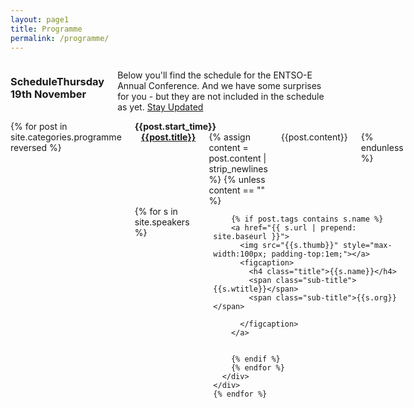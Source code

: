 ```yaml
---
layout: page1
title: Programme
permalink: /programme/
---
```

<div class="row pad3">
  <div class="large-12 small-12 columns ">
<h3>ScheduleThursday 19th November</h3>
<p>Below you'll find the schedule for the ENTSO-E Annual Conference. And we have some surprises for you - but they are not included in the schedule as yet. <a href="http://twitter.com/ENTSO_E">Stay Updated</a></p>
</div>
</div>
<div class="row">
  <div class="large-12 small-12 large-centered columns ">
    {% for post in site.categories.programme reversed %}
    <div class="row programme-row {{post.type | lowercase }}">
      <div class="small-1 medium-1 large-1 columns">
        <strong>{{post.start_time}}</strong>
      </div>
      <div class="small-12 medium-8 large-6 columns">
        <a href="{{post.url | prepend: site.baseurl}}">
        <strong>
          <span class="sub-title dot  fill-{{post.type | lowercase }}" style="padding:5px;"></span>
          {{post.title}}
        </strong>
        </a>
          {% assign content = post.content | strip_newlines %}
          {% unless content == ""  %}
          <div class="talk-body">
            {{post.content}}
          </div>
          {% endunless %}
      </div>
      <div class="small-12 medium-2 large-3 columns last text-center speakers">
        {% for s in site.speakers %}
        
        {% if post.tags contains s.name %}
        <a href="{{ s.url | prepend: site.baseurl }}">
          <img src="{{s.thumb}}" style="max-width:100px; padding-top:1em;"></a>
          <figcaption>
            <h4 class="title">{{s.name}}</h4>
            <span class="sub-title">{{s.wtitle}}</span>
            <span class="sub-title">{{s.org}}</span>
          
          </figcaption>
        </a>

        
        {% endif %}
        {% endfor %}
      </div>
    </div>    
    {% endfor %}
  </div>
</div>